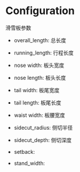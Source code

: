 # Configuration

滑雪板参数
* overall_length: 总长度
* running_length: 行程长度
* nose width: 板头宽度
* nose length: 板头长度

* tail width: 板尾宽度
* tail length: 板尾长度

* waist width: 板腰宽度
* sidecut_radius: 侧切半径
* sidecut_depth: 侧切深度

* setback: 
* stand_width: 